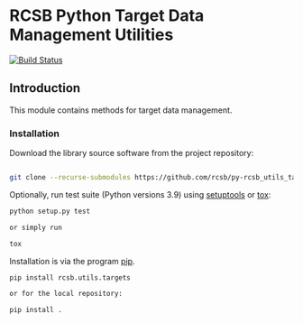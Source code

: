 # RCSB Python Target Data Management Utilities

[![Build Status](https://dev.azure.com/rcsb/RCSB%20PDB%20Python%20Projects/_apis/build/status/rcsb.py-rcsb_utils_targets?branchName=master)](https://dev.azure.com/rcsb/RCSB%20PDB%20Python%20Projects/_build/latest?definitionId=1&branchName=master)

## Introduction

This module contains methods for target data management.

### Installation

Download the library source software from the project repository:

```bash

git clone --recurse-submodules https://github.com/rcsb/py-rcsb_utils_targets.git

```

Optionally, run test suite (Python versions 3.9) using
[setuptools](https://setuptools.readthedocs.io/en/latest/) or
[tox](http://tox.readthedocs.io/en/latest/example/platform.html):

```bash
python setup.py test

or simply run

tox
```

Installation is via the program [pip](https://pypi.python.org/pypi/pip).

```bash
pip install rcsb.utils.targets

or for the local repository:

pip install .
```
